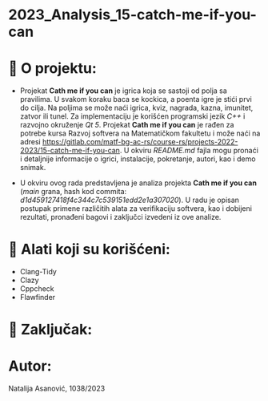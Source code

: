 # 2023_Analysis_15-catch-me-if-you-can

# :memo: O projektu:
- Projekat **Cath me if you can** je igrica koja se sastoji od polja sa pravilima. U svakom koraku baca se kockica, a poenta igre je stići prvi do cilja. Na poljima se može naći igrica, kviz, nagrada, kazna, imunitet, zatvor ili tunel. Za implementaciju je korišćen programski jezik *C++* i razvojno okruženje *Qt 5*. Projekat **Cath me if you can** je rađen za potrebe kursa Razvoj softvera na Matematičkom fakultetu i može naći na adresi https://gitlab.com/matf-bg-ac-rs/course-rs/projects-2022-2023/15-catch-me-if-you-can. U okviru *README.md* fajla mogu pronaći i detaljnije informacije o igrici, instalacije, pokretanje, autori, kao i demo snimak.
  
- U okviru ovog rada predstavljena je analiza projekta **Cath me if you can** (*main* grana, hash kod commita: *d1d459127418f4c344c7c539151edd2e1a307020*). U radu je opisan postupak primene različitih alata za verifikaciju softvera, kao i dobijeni rezultati, pronađeni bagovi i zaključci izvedeni iz ove analize.


# :wrench: Alati koji su korišćeni:
* Clang-Tidy
* Clazy
* Cppcheck
* Flawfinder



# :memo: Zaključak:


# Autor:
Natalija Asanović, 1038/2023
